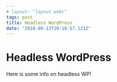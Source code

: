 ```yaml
---
# layout: "layout.webc"
tags: post
title: Headless WordPress
date: "2018-09-13T20:16:57.121Z"
---
```


# Headless WordPress

Here is some info on headless WP!
